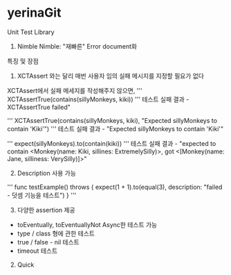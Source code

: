 # yerinaGit
Unit Test Library

1. Nimble
Nimble: "재빠른"
Error document화

특징 및 장점
1. XCTAssert 와는 달리 매번 사용자 임의 실패 메시지를 지정할 필요가 없다 
 
XCTAssert에서 실패 메세지를 작성해주지 않으면,
'''
XCTAssertTrue(contains(sillyMonkeys, kiki))
'''
테스트 실패 결과 - XCTAssertTrue failed"

'''
XCTAssertTrue(contains(sillyMonkeys, kiki), "Expected sillyMonkeys to contain 'Kiki'")
'''
테스트 실패 결과 - "Expected sillyMonkeys to contain 'Kiki'"
 
'''
expect(sillyMonkeys).to(contain(kiki))
'''
테스트 실패 결과 - "expected to contain <Monkey(name: Kiki, sillines: ExtremelySilly)>, got <[Monkey(name: Jane, silliness: VerySilly)]>"

2. Description 사용 가능

'''
func testExample() throws {
    expect(1 + 1).to(equal(3), description: "failed - 덧셈 기능을 테스트")
}
'''

3. 다양한 assertion 제공

- toEventually, toEventuallyNot
  Async한 테스트 가능
- type / class 형에 관한 테스트
- true / false - nil 테스트
- timeout 테스트


2. Quick
